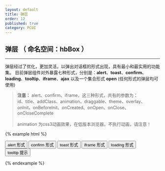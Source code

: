 ```yaml
---
layout: default
title: 弹层
order: 12
published: true
category: PCUI
---
```


## 弹层 <span class="text-small-title">（ 命名空间：hbBox ）</span>
-----------

弹层经过了优化，更加灵活，以弹出对话框的形式出现，具有最小和最实用的功能集。
目前弹层组件对外暴露七种形式，分别是：<b class="text-warning">alert</b>、<b class="text-warning">toast</b>、<b class="text-warning">confirm</b>、<b class="text-warning">loading</b>、<b class="text-warning">tooltip</b>、<b class="text-warning">iframe</b>、<b class="text-warning">ajax</b> 以及一个集合形式 <b class="text-success">open</b> (任何形式的弹层均可使用)

> <span class="text-danger"><b>注意：</b> alert、confirm、iframe，这三种形式，共有的参数为：<br> id、title、addClass、animation、draggable、theme、overlay、onInit、onBeforeInit、onCreated、onOpen、onClose、onCloseComplete</span><br><br>
<span class="text-danger">animation 为css3动画效果，在低版本浏览器，不执行动画，请注意！</span>


{% example html %}
<!-- html示例 -->
<button type="button" class="hb-btn hb-btn-default" id="openDialog_alert">alert 形式</button>
<button type="button" class="hb-btn hb-btn-warning" id="openDialog_confirm">confirm 形式</button>
<button type="button" class="hb-btn hb-btn-danger" id="openDialog_toast">toast 形式</button>
<button type="button" class="hb-btn hb-btn-black" id="openDialog_iframe">iframe 形式</button>
<button type="button" class="hb-btn hb-btn-success" id="openDialog_loading">loading 形式</button>
<button type="button" class="hb-btn hb-btn-primary tooltip" title="海边大前端">tooltip 提示</button>

<!-- javascript示例 -->
<script>
// 仅作演示用

// alert 形式
$('body').on('click','#openDialog_alert',function(){
    // alert调用方法
    hbBox.alert({
        id:'alertBox',  // 弹层ID。非必选，默认：hbBox_id_(i++)
        title:'测试标题', // 标题。如果标题不设置，则弹层将不显示标题栏
        content:'海边直播FE小分队', // 内容
        draggable:'title', // 拖拽弹层的元素。设为false为不能拖拽
        theme:'ModalBlue',  // alert 皮肤。默认灰色
        addClass : 'alertbox',  //  需要额外添加给弹层的样式。非必选
        width: 200,    //宽度设置，默认最小宽度300px
        height:100,
        animation: ({ // 当hbBox打开或者关闭的时候动画效果
            open: 'zoomIn',// 可选值：'pulse','zoomIn','zoomOut','move','slide','flip','tada'
            close: 'zoomIn'// 可选值：'pulse','zoomIn','zoomOut','move','slide','flip','tada'
        }),
        onInit:function(){ // hbBox初始化时触发
            this.open();
        },
        onBeforeInit: null,         // 触发hbBox启动时初始化,添加你自己的内部函数
        onCreated: null,            // 时触发hbBox是创建和availible DOM
        onOpen: null,               // hbBox打开时触发
        onClose: null,              // 触发hbBox关闭
        onCloseComplete:function(){
            this.destroy();        // 完成关闭后，销毁弹层
        }
    });
});

// confirm 形式
$('body').on('click','#openDialog_confirm',function(){
    // confirm调用方法
    hbBox.confirm({
        id:'alertBox',  // 弹层ID。非必选，默认：hbBox_id_(i++)
        title:'测试标题', // 标题。如果标题不设置，则弹层将不显示标题栏
        content:'海边直播FE小分队', // 内容
        draggable:'title', // 拖拽弹层的元素。设为false为不能拖拽
        addClass : 'alertbox',  //  需要额外添加给弹层的样式。非必选
        width: 200,    //宽度设置，默认最小宽度300px
        height:100,
        animation: ({ // 当hbBox打开或者关闭的时候动画效果
            open: 'zoomIn',// 可选值：'pulse','zoomIn','zoomOut','move','slide','flip','tada'
            close: 'zoomIn'// 可选值：'pulse','zoomIn','zoomOut','move','slide','flip','tada'
        }),
        onInit:function(){ // hbBox初始化时触发
            this.open();
        },
        onBeforeInit: null,         // 触发hbBox启动时初始化,添加你自己的内部函数
        onCreated: null,            // 时触发hbBox是创建和availible DOM
        onOpen: null,               // hbBox打开时触发
        onClose: null,              // 触发hbBox关闭
        onCloseComplete:function(){
            this.destroy();        // 完成关闭后，销毁弹层
        },
        confirmButton: {        // 确定按钮
            text : '确定',        // 按钮文字
            style : 'primary'   // 按钮样式
        },      //
        cancelButton:{          // 取消按钮
            text : '取消',        // 按钮文字
            style : 'default'   // 按钮样式
        },
        confirm: function(){
            return true;    
        },              // 单击提交按钮时要执行的函数。默认hbBox首先将使用onclick其次href属性
        cancel: function(){
            return true;
        },
    });
});

// toas t形式
$('body').on('click','#openDialog_toast',function(){
    // toast调用方法
    hbBox.toast({
        title:false,   // 标题。不设为，则不显示
        content :'海边直播FE小分队', // content参数，可加可不加，默认标题：系统提示
        autoClose : 3000,  // 自动关闭时间，默认关闭时间：3000毫秒
        color : 'black' // 皮肤颜色，可选值：'black', 'red', 'green', 'blue', 'yellow'，默认：black
    });
});

// iframe 形式
$('body').on('click','#openDialog_iframe',function(){
    // 弹层组件调用方法
    hbBox.iframe({
        id:'alertBox',  // 弹层ID。非必选
        title : '系统提示',     // iframe 标题。如果标题不设置，则弹层将不显示标题栏
        content :'http://www.haibian.com', // content参数，iframe 的时候，填写url地址
        width:1000,     // iframe 宽度。 默认值：1000px
        height:600,     // iframe 高度。 默认值：600px
        animation: ({ // 当hbBox打开或者关闭的时候动画效果
            open: 'zoomIn',// 可选值：'pulse','zoomIn','zoomOut','move','slide','flip','tada'
            close: 'zoomIn'// 可选值：'pulse','zoomIn','zoomOut','move','slide','flip','tada'
        }),
        onInit:function(){
            this.open();    
        },
        onCloseComplete:function(){
            this.destroy();        // 完成关闭后，销毁弹层
        }
    });
});

// loading 形式
$('body').on('click','#openDialog_loading',function(){
    // loading调用方法
    hbBox.loading({
        title :'加载中',      // loading的参数，可加可不加
        overlay:true,       // 是否显示一个透明的遮罩层。默认：true
        minWidth:80,        // 最小宽度，默认50px
        minHeight:80,       // 最小高度，默认50px
        color : 'black',    // 皮肤颜色,可选值：'black', 'red', 'green', 'blue', 'yellow'，默认：black
    });
    //此可做ajax请求的loading状态。建议按如下方法使用：
    var ajaxLoading = new hbBox('Loading',{
        title :'加载中',
        overlay:true,
        minWidth:80,
        minHeight:80,
        color : 'black',
    });
    //显示调用：ajaxLoading.open();
});

// tooltip 形式
$('.tooltip').hbBox('Tooltip',{
    getContent: 'title', // 显示的内容，从元素的title获取
    theme:'TooltipBlack' // Tooltip皮肤设置
});

</script>
{% endexample %}
